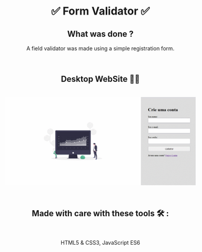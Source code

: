 <h1 align="center"><strong> ✅ Form Validator ✅</strong></h1>

<h2 align="center"><strong>What was done ?</strong></h2>

<p align="center">A field validator was made using a simple registration form.</p><br/>

<h2 align="center"><strong>Desktop WebSite 👨‍💻</strong></h2><br/>
<img align="center" src="images\form.gif">

<br/><h2 align="center"><strong>Made with care with these tools 🛠 : </strong></h2><br/>
<p align="center"> HTML5 & CSS3, JavaScript ES6 </p>